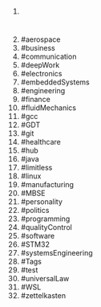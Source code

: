 1. #
1. #aerospace
1. #business
1. #communication
1. #deepWork
1. #electronics
1. #embeddedSystems
1. #engineering
1. #finance
1. #fluidMechanics
1. #gcc
1. #GDT
1. #git
1. #healthcare
1. #hub
1. #java
1. #limitless
1. #linux
1. #manufacturing
1. #MBSE
1. #personality
1. #politics
1. #programming
1. #qualityControl
1. #software
1. #STM32
1. #systemsEngineering
1. #Tags
1. #test
1. #universalLaw
1. #WSL
1. #zettelkasten
